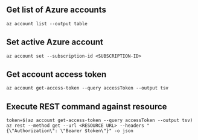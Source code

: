 ## Get list of Azure accounts

```Shell
az account list --output table
```

## Set active Azure account

```Shell
az account set --subscription-id <SUBSCRIPTION-ID>
```

## Get account access token

```Shell
az account get-access-token --query accessToken --output tsv
```

## Execute REST command against resource

```Shell
token=$(az account get-access-token --query accessToken --output tsv)
az rest --method get --url <RESOURCE URL> --headers "{\"Authorization\": \"Bearer $token\"}" -o json
```
